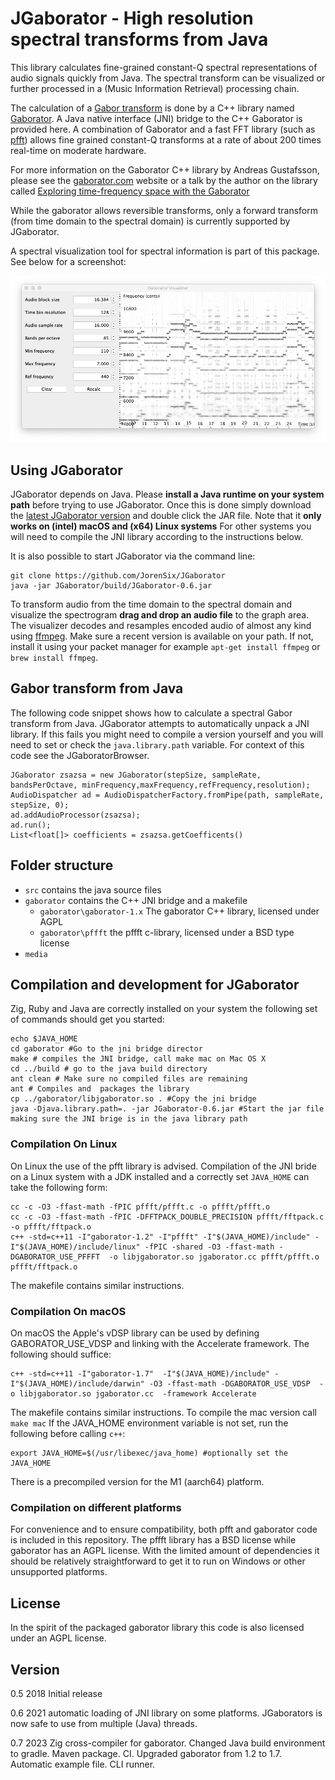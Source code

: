 # JGaborator - High resolution spectral transforms from Java

This library calculates fine-grained constant-Q spectral representations of audio signals quickly from Java. The spectral transform can be visualized or further processed in a (Music Information Retrieval) processing chain.

The calculation of a [Gabor transform](https://en.wikipedia.org/wiki/Gabor_transform) is done by a C++ library named [Gaborator](http://gaborator.com). A Java native interface (JNI) bridge to the C++ Gaborator is provided here. A combination of Gaborator and a fast FFT library (such as [pfft](https://bitbucket.org/jpommier/pffft)) allows fine grained constant-Q transforms at a rate of about 200 times real-time on moderate hardware.  

For more information on the Gaborator C++ library by  Andreas Gustafsson, please see the [gaborator.com](http://gaborator.com) website or a talk by the author on the library called [Exploring time-frequency space with the Gaborator](https://www.youtube.com/watch?v=ONJVJBmFiuE)

While the gaborator allows reversible transforms, only a forward transform (from time domain to the spectral domain) is currently supported by JGaborator.

A spectral visualization tool for spectral information is part of this package. See below for a screenshot: 

![JGaborator](media/jgaborator.png "A screenshot of JGaborator in action.")

## Using JGaborator

JGaborator depends on Java. Please __install a Java runtime on your system path__ before trying to use JGaborator. Once this is done simply download the [latest JGaborator version](https://github.com/JorenSix/JGaborator/raw/master/build/JGaborator-0.6.jar) and double click the JAR file. Note that it __only works on (intel) macOS and  (x64) Linux systems__ For other systems you will need to compile the JNI library according to the instructions below.

It is also possible to start JGaborator via the command line:

~~~~~~~~
git clone https://github.com/JorenSix/JGaborator
java -jar JGaborator/build/JGaborator-0.6.jar
~~~~~~~~

To transform audio from the time domain to the spectral domain and visualize the spectrogram **drag and drop an audio file** to the graph area. The visualizer decodes and resamples encoded audio of almost any kind using [ffmpeg](https://www.ffmpeg.org/). Make sure a recent version is available on your path. If not, install it using your packet manager for example `apt-get install ffmpeg` or `brew install ffmpeg`.


## Gabor transform from Java

The following code snippet shows how to calculate a spectral Gabor transform from Java. JGaborator attempts to automatically unpack  a JNI library. If this fails you might need to compile a version yourself and you will need to set or check the `java.library.path` variable. For context of this code see the JGaboratorBrowser.

~~~~~
JGaborator zsazsa = new JGaborator(stepSize, sampleRate, bandsPerOctave, minFrequency,maxFrequency,refFrequency,resolution);
AudioDispatcher ad = AudioDispatcherFactory.fromPipe(path, sampleRate, stepSize, 0);
ad.addAudioProcessor(zsazsa);
ad.run();
List<float[]> coefficients = zsazsa.getCoefficents()
~~~~~

## Folder structure

* `src` contains the java source files
* `gaborator` contains the C++ JNI bridge and a makefile
  * `gaborator\gaborator-1.x` The gaborator C++ library, licensed under AGPL
  * `gaborator\pffft` the pffft c-library, licensed under a BSD type license
* `media` 


## Compilation and development for JGaborator

Zig, Ruby and Java are correctly installed on your system the following set of commands should get you started:

~~~~~~~~
echo $JAVA_HOME
cd gaborator #Go to the jni bridge director
make # compiles the JNI bridge, call make mac on Mac OS X
cd ../build # go to the java build directory
ant clean # Make sure no compiled files are remaining
ant # Compiles and  packages the library
cp ../gaborator/libjgaborator.so . #Copy the jni bridge
java -Djava.library.path=. -jar JGaborator-0.6.jar #Start the jar file making sure the JNI brige is in the java library path
~~~~~~~~



### Compilation On Linux
On Linux the use of the pfft library is advised.  Compilation of the JNI bride on a Linux system with a JDK installed and a correctly set `JAVA_HOME` can take the following form: 

~~~~~~~~
cc -c -O3 -ffast-math -fPIC pffft/pffft.c -o pffft/pffft.o
cc -c -O3 -ffast-math -fPIC -DFFTPACK_DOUBLE_PRECISION pffft/fftpack.c -o pffft/fftpack.o
c++ -std=c++11 -I"gaborator-1.2" -I"pffft" -I"$(JAVA_HOME)/include" -I"$(JAVA_HOME)/include/linux" -fPIC -shared -O3 -ffast-math -DGABORATOR_USE_PFFFT  -o libjgaborator.so jgaborator.cc pffft/pffft.o pffft/fftpack.o	
~~~~~~~~

The makefile contains similar instructions.

### Compilation On macOS

On macOS the Apple's vDSP library can be used by defining GABORATOR_USE_VDSP and linking with the Accelerate framework. The following should suffice:

~~~~~~~~
c++ -std=c++11 -I"gaborator-1.7"  -I"$(JAVA_HOME)/include" -I"$(JAVA_HOME)/include/darwin" -O3 -ffast-math -DGABORATOR_USE_VDSP  -o libjgaborator.so jgaborator.cc  -framework Accelerate
~~~~~~~~

The makefile contains similar instructions. To compile the mac version call `make mac` If the JAVA_HOME environment variable is not set, run the following before calling `c++`:

~~~~~~~~
export JAVA_HOME=$(/usr/libexec/java_home) #optionally set the JAVA_HOME
~~~~~~~~

There is a precompiled version for the M1 (aarch64) platform. 

### Compilation on different platforms

For convenience and to ensure compatibility, both pfft and gaborator code is included in this repository. The pffft library has a BSD license while gaborator has an AGPL license. With the limited amount of dependencies it should be relatively straightforward to get it to run on Windows or other unsupported platforms.

## License
In the spirit of the packaged gaborator library this code is also licensed under an AGPL license.

## Version
0.5 2018 Initial release

0.6 2021 automatic loading of JNI library on some platforms. JGaborators is now safe to use from multiple (Java) threads.

0.7 2023 Zig cross-compiler for gaborator. Changed Java build environment to gradle. Maven package. CI. Upgraded gaborator from 1.2 to 1.7. Automatic example file. CLI runner.
